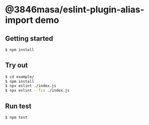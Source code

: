 # @3846masa/eslint-plugin-alias-import demo

## Getting started

```bash
$ npm install
```

## Try out

```bash
$ cd example/
$ npm install
$ npx eslint ./index.js
$ npx eslint --fix ./index.js
```

## Run test

```bash
$ npm test
```
